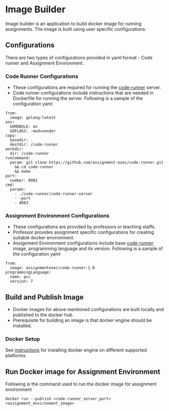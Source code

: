 # Image Builder
Image builder is an application to build docker image for running assignments. The image is built using user specific configurations.

## Configurations
There are two types of configurations provided in yaml format - Code runner and Assignment Environment.
### Code Runner Configurations
- These configurations are required for running the [code-runner](https://github.com/assignment-exec/code-runner) server.
- Code runner configurations include instructions that are needed in Dockerfile for running the server.
Following is a sample of the configuration yaml
```commandline
from:
  image: golang:latest
env:
  GOMODULE: on
  GOFLAGS: -mod=vendor
copy:
  basedir: .
  destdir: /code-runner
workdir:
  dir: /code-runner
runCommand:
  param: git clone https://github.com/assignment-exec/code-runner.git
    && cd code-runner
    && make
port:
  number: 8082
cmd:
  params:
    - ./code-runner/code-runner-server
    - -port
    - 8082
```

### Assignment Environment Configurations
- These configurations are provided by professors or teaching staffs. 
- Professor provides assignment specific configurations for creating suitable docker environment.
- Assignment Environment configurations include base [code-runner](https://github.com/assignment-exec/code-runner) image, programming language and its version.
Following is a sample of the configuration yaml
```commandline
from:
  image: assignmentexec/code-runner:1.0
programmingLanguage:
  name: gcc
  version: 7
```

## Build and Publish Image
- Docker images for above mentioned configurations are built locally and published to the docker hub.
- Prerequisite for building an image is that docker engine should be installed.
### Docker Setup
See [instructions](https://docs.docker.com/engine/installation/) for installing docker engine on different supported platforms.

## Run Docker image for Assignment Environment
Following is the command used to run the docker image for assignment environment
```commandline
docker run --publish <code-runner_server_port> <assignment_environment_image>
```



